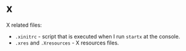 x
=

X related files:

* `.xinitrc` - script that is executed when I run `startx` at the console.
* `.xres` and `.Xresources` - X resources files.
